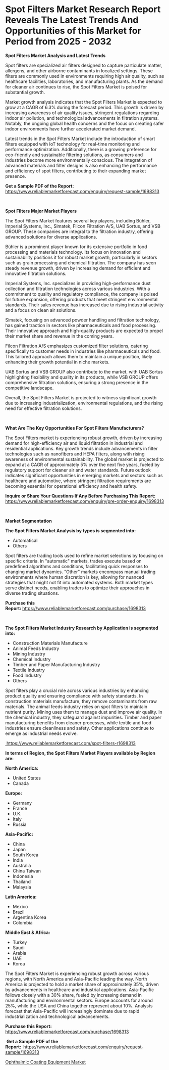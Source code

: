 <p><h1>Spot Filters Market Research Report Reveals The Latest Trends And Opportunities of this Market for Period from 2025 - 2032</h1></p><p><strong>Spot Filters Market Analysis and Latest Trends</strong></p>
<p><p>Spot filters are specialized air filters designed to capture particulate matter, allergens, and other airborne contaminants in localized settings. These filters are commonly used in environments requiring high air quality, such as healthcare facilities, laboratories, and manufacturing plants. As the demand for cleaner air continues to rise, the Spot Filters Market is poised for substantial growth.</p><p>Market growth analysis indicates that the Spot Filters Market is expected to grow at a CAGR of 6.3% during the forecast period. This growth is driven by increasing awareness of air quality issues, stringent regulations regarding indoor air pollution, and technological advancements in filtration systems. Notably, the ongoing global health concerns and the focus on creating safer indoor environments have further accelerated market demand.</p><p>Latest trends in the Spot Filters Market include the introduction of smart filters equipped with IoT technology for real-time monitoring and performance optimization. Additionally, there is a growing preference for eco-friendly and sustainable filtering solutions, as consumers and industries become more environmentally conscious. The integration of advanced materials and filter designs is also enhancing the performance and efficiency of spot filters, contributing to their expanding market presence.</p></p>
<p><strong>Get a Sample PDF of the Report:&nbsp;</strong> <a href="https://www.reliablemarketforecast.com/enquiry/request-sample/1698313?utm_campaign=2731&utm_medium=2&utm_source=Github&utm_content=ia&utm_term=24032025&utm_id=spot-filters">https://www.reliablemarketforecast.com/enquiry/request-sample/1698313</a></p>
<p>&nbsp;</p>
<p><strong>Spot Filters Major Market Players</strong></p>
<p><p>The Spot Filters Market features several key players, including Bühler, Imperial Systems, Inc., Simatek, Filcon Filtration A/S, UAB Sortus, and VSB GROUP. These companies are integral to the filtration industry, offering advanced solutions for diverse applications.</p><p>Bühler is a prominent player known for its extensive portfolio in food processing and materials technology. Its focus on innovation and sustainability positions it for robust market growth, particularly in sectors such as grain processing and chemical filtration. The company has seen steady revenue growth, driven by increasing demand for efficient and innovative filtration solutions.</p><p>Imperial Systems, Inc. specializes in providing high-performance dust collection and filtration technologies across various industries. With a commitment to quality and regulatory compliance, the company is poised for future expansion, offering products that meet stringent environmental standards. Their sales revenue has increased due to rising industrial activity and a focus on clean air solutions.</p><p>Simatek, focusing on advanced powder handling and filtration technology, has gained traction in sectors like pharmaceuticals and food processing. Their innovative approach and high-quality products are expected to propel their market share and revenue in the coming years.</p><p>Filcon Filtration A/S emphasizes customized filter solutions, catering specifically to customer needs in industries like pharmaceuticals and food. This tailored approach allows them to maintain a unique position, likely enhancing their growth potential in niche markets.</p><p>UAB Sortus and VSB GROUP also contribute to the market, with UAB Sortus highlighting flexibility and quality in its products, while VSB GROUP offers comprehensive filtration solutions, ensuring a strong presence in the competitive landscape.</p><p>Overall, the Spot Filters Market is projected to witness significant growth due to increasing industrialization, environmental regulations, and the rising need for effective filtration solutions.</p></p>
<p>&nbsp;</p>
<p><strong>What Are The Key Opportunities For Spot Filters Manufacturers?</strong></p>
<p><p>The Spot Filters market is experiencing robust growth, driven by increasing demand for high-efficiency air and liquid filtration in industrial and residential applications. Key growth trends include advancements in filter technologies such as nanofibers and HEPA filters, along with rising awareness of environmental sustainability. The global market is projected to expand at a CAGR of approximately 5% over the next five years, fueled by regulatory support for cleaner air and water standards. Future outlook indicates significant opportunities in emerging markets and sectors such as healthcare and automotive, where stringent filtration requirements are becoming essential for operational efficiency and health safety.</p></p>
<p><strong>Inquire or Share Your Questions If Any Before Purchasing This Report:</strong> <a href="https://www.reliablemarketforecast.com/enquiry/pre-order-enquiry/1698313?utm_campaign=2731&utm_medium=2&utm_source=Github&utm_content=ia&utm_term=24032025&utm_id=spot-filters">https://www.reliablemarketforecast.com/enquiry/pre-order-enquiry/1698313</a></p>
<p>&nbsp;</p>
<p><strong>Market Segmentation</strong></p>
<p><strong>The Spot Filters Market Analysis by types is segmented into:</strong></p>
<p><ul><li>Automatical</li><li>Others</li></ul></p>
<p><p>Spot filters are trading tools used to refine market selections by focusing on specific criteria. In "automatic" markets, trades execute based on predefined algorithms and conditions, facilitating quick responses to changing market dynamics. "Other" markets encompass manual trading environments where human discretion is key, allowing for nuanced strategies that might not fit into automated systems. Both market types serve distinct needs, enabling traders to optimize their approaches in diverse trading situations.</p></p>
<p><strong>Purchase this Report:&nbsp;</strong><a href="https://www.reliablemarketforecast.com/purchase/1698313?utm_campaign=2731&utm_medium=2&utm_source=Github&utm_content=ia&utm_term=24032025&utm_id=spot-filters">https://www.reliablemarketforecast.com/purchase/1698313</a></p>
<p>&nbsp;</p>
<p><strong>The Spot Filters Market Industry Research by Application is segmented into:</strong></p>
<p><ul><li>Construction Materials Manufacture</li><li>Animal Feeds Industry</li><li>Mining Industry</li><li>Chemical Industry</li><li>Timber and Paper Manufacturing Industry</li><li>Textile Industry</li><li>Food Industry</li><li>Others</li></ul></p>
<p><p>Spot filters play a crucial role across various industries by enhancing product quality and ensuring compliance with safety standards. In construction materials manufacture, they remove contaminants from raw materials. The animal feeds industry relies on spot filters to maintain nutrient purity. Mining uses them to manage dust and improve air quality. In the chemical industry, they safeguard against impurities. Timber and paper manufacturing benefits from cleaner processes, while textile and food industries ensure cleanliness and safety. Other applications continue to emerge as industrial needs evolve.</p></p>
<p><a href="https://www.reliablemarketforecast.com/spot-filters-r1698313?utm_campaign=2731&utm_medium=2&utm_source=Github&utm_content=ia&utm_term=24032025&utm_id=spot-filters">&nbsp;https://www.reliablemarketforecast.com/spot-filters-r1698313</a></p>
<p><strong>In terms of Region, the Spot Filters Market Players available by Region are:</strong></p>
<p>
    <p> <strong> North America: </strong>
        <ul>
            <li>United States</li>
            <li>Canada</li>
        </ul>
        </p> 
    <p> <strong> Europe: </strong>
        <ul>
            <li>Germany</li>
            <li>France</li>
            <li>U.K.</li>
            <li>Italy</li>
            <li>Russia</li>
        </ul>
        </p> 
    <p> <strong> Asia-Pacific: </strong>
        <ul>
            <li>China</li>
            <li>Japan</li>
            <li>South Korea</li>
            <li>India</li>
            <li>Australia</li>
            <li>China Taiwan</li>
            <li>Indonesia</li>
            <li>Thailand</li>
            <li>Malaysia</li>
        </ul>
        </p> 
    <p> <strong> Latin America: </strong>
        <ul>
            <li>Mexico</li>
            <li>Brazil</li>
            <li>Argentina Korea</li>
            <li>Colombia</li>
        </ul>
        </p> 
    <p> <strong> Middle East & Africa: </strong>
        <ul>
            <li>Turkey</li>
            <li>Saudi</li>
            <li>Arabia</li>
            <li>UAE</li>
            <li>Korea</li>
        </ul>
    </p>
    </p>
<p><p>The Spot Filters Market is experiencing robust growth across various regions, with North America and Asia-Pacific leading the way. North America is projected to hold a market share of approximately 35%, driven by advancements in healthcare and industrial applications. Asia-Pacific follows closely with a 30% share, fueled by increasing demand in manufacturing and environmental sectors. Europe accounts for around 25%, while the USA and China together represent about 10%. Analysts forecast that Asia-Pacific will increasingly dominate due to rapid industrialization and technological advancements.</p></p>
<p><strong>Purchase this Report: </strong><a href="https://www.reliablemarketforecast.com/purchase/1698313?utm_campaign=2731&utm_medium=2&utm_source=Github&utm_content=ia&utm_term=24032025&utm_id=spot-filters">https://www.reliablemarketforecast.com/purchase/1698313</a></p>
<p>&nbsp;<strong>Get a Sample PDF of the Report:&nbsp;&nbsp;</strong><a href="https://www.reliablemarketforecast.com/enquiry/request-sample/1698313?utm_campaign=2731&utm_medium=2&utm_source=Github&utm_content=ia&utm_term=24032025&utm_id=spot-filters">https://www.reliablemarketforecast.com/enquiry/request-sample/1698313</a></p>
<p><strong></strong></p>
<p><p><a href="https://github.com/donnettaletizia/Market-Research-Report-List-1/blob/main/ophthalmic-coating-equipment-market.md?utm_campaign=2731&utm_medium=2&utm_source=Github&utm_content=ia&utm_term=24032025&utm_id=spot-filters">Ophthalmic Coating Equipment Market</a></p></p>